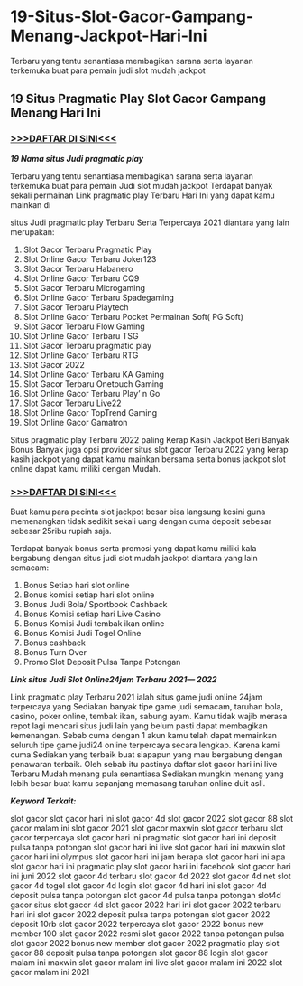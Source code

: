 # 19-Situs-Slot-Gacor-Gampang-Menang-Jackpot-Hari-Ini
Terbaru yang tentu senantiasa membagikan sarana serta layanan terkemuka buat para pemain judi slot mudah jackpot 
## **19 Situs Pragmatic Play Slot Gacor Gampang Menang Hari Ini**

### [>>>DAFTAR DI SINI<<<](https://bit.ly/joechiang88) 

**_19 Nama situs Judi pragmatic play_** 

Terbaru yang tentu senantiasa membagikan sarana serta layanan terkemuka buat para pemain Judi slot mudah jackpot Terdapat banyak sekali permainan Link pragmatic play Terbaru Hari Ini yang dapat kamu mainkan di 

situs Judi pragmatic play Terbaru Serta Terpercaya 2021 diantara yang lain merupakan:

1. Slot Gacor Terbaru Pragmatic Play
2. Slot Online Gacor Terbaru Joker123
3. Slot Gacor Terbaru Habanero
4. Slot Online Gacor Terbaru CQ9
5. Slot Gacor Terbaru Microgaming
6. Slot Online Gacor Terbaru Spadegaming
7. Slot Gacor Terbaru Playtech
8. Slot Online Gacor Terbaru Pocket Permainan Soft( PG Soft)
9. Slot Gacor Terbaru Flow Gaming
10. Slot Online Gacor Terbaru TSG
11. Slot Gacor Terbaru pragmatic play
12. Slot Online Gacor Terbaru RTG
13. Slot Gacor 2022
14. Slot Online Gacor Terbaru KA Gaming
15. Slot Gacor Terbaru Onetouch Gaming
16. Slot Online Gacor Terbaru Play’ n Go
17. Slot Gacor Terbaru Live22
18. Slot Online Gacor TopTrend Gaming
19. Slot Online Gacor Gamatron

Situs pragmatic play Terbaru 2022 paling Kerap Kasih Jackpot Beri Banyak Bonus
Banyak juga opsi provider situs slot gacor Terbaru 2022 yang kerap kasih jackpot yang dapat kamu mainkan bersama serta bonus jackpot slot online dapat kamu miliki dengan Mudah. 

### [>>>DAFTAR DI SINI<<<](https://bit.ly/joechiang88) 

Buat kamu para pecinta slot jackpot besar bisa langsung kesini guna memenangkan tidak sedikit sekali uang dengan cuma deposit sebesar sebesar 25ribu rupiah saja.

Terdapat banyak bonus serta promosi yang dapat kamu miliki kala bergabung dengan situs judi slot mudah jackpot  diantara yang lain semacam:

1. Bonus Setiap hari slot online
2. Bonus komisi setiap hari slot online
3. Bonus Judi Bola/ Sportbook Cashback
4. Bonus Komisi setiap hari Live Casino
5. Bonus Komisi Judi tembak ikan online
6. Bonus Komisi Judi Togel Online
7. Bonus cashback
8. Bonus Turn Over
9. Promo Slot Deposit Pulsa Tanpa Potongan

 
**_Link situs Judi Slot Online24jam Terbaru 2021— 2022_**

Link pragmatic play Terbaru 2021 ialah situs game judi online 24jam terpercaya yang Sediakan banyak tipe game judi semacam, taruhan bola, casino, poker online, tembak ikan, sabung ayam. Kamu tidak wajib merasa repot lagi mencari situs judi lain yang belum pasti dapat membagikan kemenangan. Sebab cuma dengan 1 akun kamu telah dapat memainkan seluruh tipe game judi24 online terpercaya secara lengkap. Karena kami cuma Sediakan yang terbaik buat siapapun yang mau bergabung dengan penawaran terbaik.
Oleh sebab itu pastinya daftar slot gacor hari ini live Terbaru Mudah menang pula senantiasa Sediakan mungkin menang yang lebih besar buat kamu sepanjang memasang taruhan online duit asli.
 
**_Keyword Terkait:_**

slot gacor 
slot gacor hari ini 
slot gacor 4d 
slot gacor 2022
slot gacor 88
slot gacor malam ini
slot gacor 2021 
slot gacor maxwin 
slot gacor terbaru 
slot gacor terpercaya
slot gacor hari ini pragmatic 
slot gacor hari ini deposit pulsa tanpa potongan 
slot gacor hari ini live 
slot gacor hari ini maxwin 
slot gacor hari ini olympus 
slot gacor hari ini jam berapa 
slot gacor hari ini apa 
slot gacor hari ini pragmatic play 
slot gacor hari ini facebook 
slot gacor hari ini juni 2022 
slot gacor 4d terbaru 
slot gacor 4d 2022 
slot gacor 4d net 
slot gacor 4d togel 
slot gacor 4d login
slot gacor 4d hari ini 
slot gacor 4d deposit pulsa tanpa potongan 
slot gacor 4d pulsa tanpa potongan 
slot4d gacor 
situs slot gacor 4d 
slot gacor 2022 hari ini 
slot gacor 2022 terbaru hari ini 
slot gacor 2022 deposit pulsa tanpa potongan 
slot gacor 2022 deposit 10rb 
slot gacor 2022 terpercaya 
slot gacor 2022 bonus new member 100 
slot gacor 2022 resmi 
slot gacor 2022 tanpa potongan pulsa 
slot gacor 2022 bonus new member 
slot gacor 2022 pragmatic play 
slot gacor 88 deposit pulsa tanpa potongan 
slot gacor 88 login slot gacor malam ini maxwin 
slot gacor malam ini live slot gacor malam ini 2022 
slot gacor malam ini 2021 
